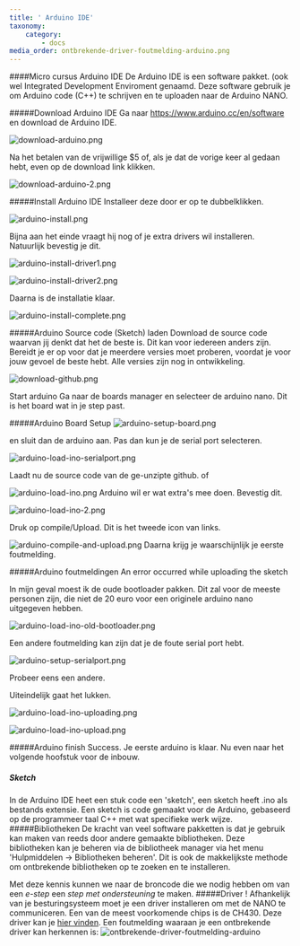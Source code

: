 ```yaml
---
title: ' Arduino IDE'
taxonomy:
    category:
        - docs
media_order: ontbrekende-driver-foutmelding-arduino.png
---
```

####Micro cursus Arduino IDE
De Arduino IDE is een software pakket. (ook wel Integrated Development Enviroment genaamd.
Deze software gebruik je om Arduino code (C++) te schrijven en te uploaden naar de Arduino NANO.

#####Download Arduino IDE
Ga naar https://www.arduino.cc/en/software en download de Arduino IDE.

![download-arduino.png ]( download-arduino.png " download-arduino.png ")

Na het betalen van de vrijwillige $5 of, als je dat de vorige keer al gedaan hebt, even op de download link klikken.

![download-arduino-2.png ]( download-arduino-2.png " download-arduino-2.png ")

#####Install Arduino IDE
Installeer deze door er op te dubbelklikken.

![arduino-install.png ]( arduino-install.png " arduino-install.png ")

Bijna aan het einde vraagt hij nog of je extra drivers wil installeren.
Natuurlijk bevestig je dit.

![arduino-install-driver1.png ]( arduino-install-driver1.png " arduino-install-driver1.png ")

![arduino-install-driver2.png ]( arduino-install-driver2.png " arduino-install-driver2.png ")

Daarna is de installatie klaar.

![arduino-install-complete.png ]( arduino-install-complete.png " arduino-install-complete.png ")

#####Arduino Source code (Sketch) laden
Download de source code waarvan jij denkt dat het de beste is. Dit kan voor iedereen anders zijn.
Bereidt je er op voor dat je meerdere versies moet proberen, voordat je voor jouw gevoel de beste hebt. Alle versies zijn nog in ontwikkeling.

![download-github.png ]( download-github.png " download-github.png ")


Start arduino
Ga naar de boards manager en selecteer de arduino nano.
Dit is het board wat in je step past.

#####Arduino Board Setup
![arduino-setup-board.png ]( arduino-setup-board.png " arduino-setup-board.png ")

en sluit dan de arduino aan.
Pas dan kun je de serial port selecteren.

![arduino-load-ino-serialport.png ]( arduino-load-ino-serialport.png " arduino-load-ino-serialport.png ")

Laadt nu de source code van de ge-unzipte github. of

![arduino-load-ino.png ]( arduino-load-ino.png " arduino-load-ino.png ")
Arduino wil er wat extra's mee doen. Bevestig dit.

![arduino-load-ino-2.png ]( arduino-load-ino-2.png " arduino-load-ino-2.png ")

Druk op compile/Upload. Dit is het tweede icon van links.

![arduino-compile-and-upload.png ]( arduino-compile-and-upload.png " arduino-compile-and-upload.png ")
Daarna krijg je waarschijnlijk je eerste foutmelding. 

#####Arduino foutmeldingen
An error occurred while uploading the sketch

In mijn geval moest ik de oude bootloader pakken.
Dit zal voor de meeste personen zijn, die niet de 20 euro voor een originele arduino nano uitgegeven hebben.

![arduino-load-ino-old-bootloader.png ]( arduino-load-ino-old-bootloader.png " arduino-load-ino-old-bootloader.png ")

Een andere foutmelding kan zijn dat je de foute serial port hebt.

![arduino-setup-serialport.png ]( arduino-setup-serialport.png " arduino-setup-serialport.png ")

Probeer eens een andere.


Uiteindelijk gaat het lukken.

![arduino-load-ino-uploading.png ]( arduino-load-ino-uploading.png " arduino-load-ino-uploading.png ")


![arduino-load-ino-upload.png ]( arduino-load-ino-upload.png " arduino-load-ino-upload.png ")

#####Arduino finish
Success. Je eerste arduino is klaar. Nu even naar het volgende hoofstuk voor de inbouw.


##### Sketch
In de Arduino IDE heet een stuk code een 'sketch', een sketch heeft .ino als bestands extensie.
Een sketch is code gemaakt voor de Arduino, gebaseerd op de programmeer taal C++ met wat specifieke werk wijze.
#####Bibliotheken
De kracht van veel software pakketten is dat je gebruik kan maken van reeds door andere gemaakte bibliotheken. Deze bibliotheken kan je beheren via de bibliotheek manager via het menu 'Hulpmiddelen -> Bibliotheken beheren'. Dit is ook de makkelijkste methode om ontbrekende bibliotheken op te zoeken en te installeren.

Met deze kennis kunnen we naar de broncode die we nodig hebben om van een _e-step_ een _step met ondersteuning_ te maken.
#####Driver
! Afhankelijk van je besturingsysteem moet je een driver installeren om met de NANO te communiceren. Een van de meest voorkomende chips is de CH430. Deze driver kan je [hier vinden](http://www.wch-ic.com/downloads/CH341SER_ZIP.html). Een foutmelding waaraan je een ontbrekende driver kan herkennen is: ![ontbrekende-driver-foutmelding-arduino](ontbrekende-driver-foutmelding-arduino.png "ontbrekende-driver-foutmelding-arduino")

